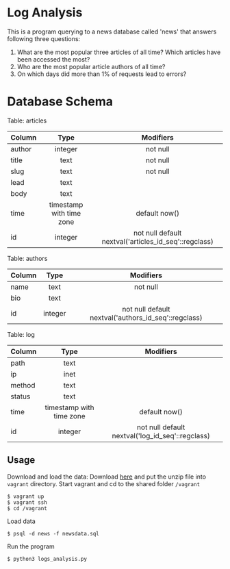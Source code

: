 # Log Analysis

This is a program querying to a news database called 'news' that answers following three questions:
1. What are the most popular three articles of all time? Which articles have been accessed the most?
2. Who are the most popular article authors of all time?
3. On which days did more than 1% of requests lead to errors?

# Database Schema
Table: articles

| Column        | Type                     | Modifiers                                             |
| ------------- |:------------------------:|:-----------------------------------------------------:|
| author        | integer                  | not null                                              |
| title         | text                     | not null                                              |
| slug          | text                     | not null                                              |
| lead          | text                     |                                                       |
| body          | text                     |                                                       |
| time          | timestamp with time zone | default now()                                         |
| id            | integer                  | not null default nextval('articles_id_seq'::regclass) |


Table: authors

| Column        | Type           | Modifiers  |
| ------------- |:-------------:| :-----:|
|name | text | not null |
|bio | text | |
|id | integer | not null default nextval('authors_id_seq'::regclass) |

Table: log

| Column        | Type           | Modifiers  |
| ------------- |:-------------:| :-----:|
| path | text  | |
| ip | inet | |
| method | text | |
| status | text | |
| time | timestamp with time zone | default now() |
| id | integer | not null default nextval('log_id_seq'::regclass) |

## Usage
Download and load the data:
Download [here](https://d17h27t6h515a5.cloudfront.net/topher/2016/August/57b5f748_newsdata/newsdata.zip) and put the unzip file into `vagrant` directory.
Start vagrant and cd to the shared folder `/vagrant`
```
$ vagrant up
$ vagrant ssh
$ cd /vagrant
```
Load data
```
$ psql -d news -f newsdata.sql
```
Run the program
```
$ python3 logs_analysis.py
```
